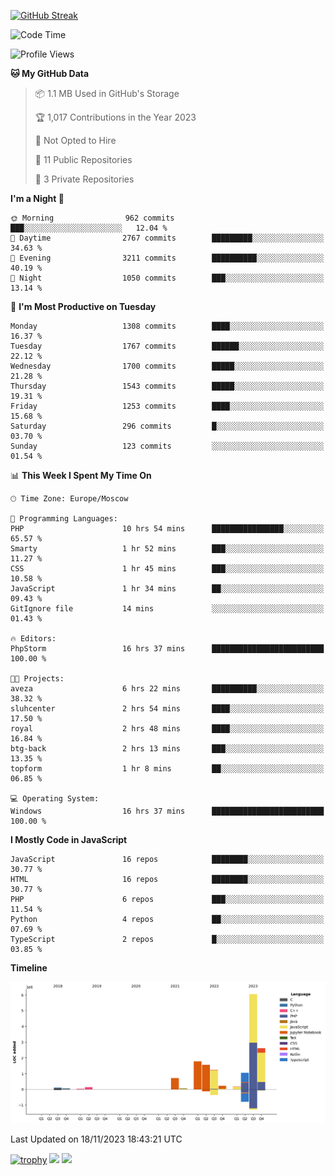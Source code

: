 [![GitHub Streak](https://github-readme-streak-stats.herokuapp.com/?user=yogik10)](https://git.io/streak-stats)
<!--START_SECTION:waka-->
![Code Time](http://img.shields.io/badge/Code%20Time-41%20hrs%2029%20mins-blue)

![Profile Views](http://img.shields.io/badge/Profile%20Views-67-blue)

**🐱 My GitHub Data** 

> 📦 1.1 MB Used in GitHub's Storage 
 > 
> 🏆 1,017 Contributions in the Year 2023
 > 
> 🚫 Not Opted to Hire
 > 
> 📜 11 Public Repositories 
 > 
> 🔑 3 Private Repositories 
 > 
**I'm a Night 🦉** 

```text
🌞 Morning                962 commits         ███░░░░░░░░░░░░░░░░░░░░░░   12.04 % 
🌆 Daytime                2767 commits        █████████░░░░░░░░░░░░░░░░   34.63 % 
🌃 Evening                3211 commits        ██████████░░░░░░░░░░░░░░░   40.19 % 
🌙 Night                  1050 commits        ███░░░░░░░░░░░░░░░░░░░░░░   13.14 % 
```
📅 **I'm Most Productive on Tuesday** 

```text
Monday                   1308 commits        ████░░░░░░░░░░░░░░░░░░░░░   16.37 % 
Tuesday                  1767 commits        ██████░░░░░░░░░░░░░░░░░░░   22.12 % 
Wednesday                1700 commits        █████░░░░░░░░░░░░░░░░░░░░   21.28 % 
Thursday                 1543 commits        █████░░░░░░░░░░░░░░░░░░░░   19.31 % 
Friday                   1253 commits        ████░░░░░░░░░░░░░░░░░░░░░   15.68 % 
Saturday                 296 commits         █░░░░░░░░░░░░░░░░░░░░░░░░   03.70 % 
Sunday                   123 commits         ░░░░░░░░░░░░░░░░░░░░░░░░░   01.54 % 
```


📊 **This Week I Spent My Time On** 

```text
🕑︎ Time Zone: Europe/Moscow

💬 Programming Languages: 
PHP                      10 hrs 54 mins      ████████████████░░░░░░░░░   65.57 % 
Smarty                   1 hr 52 mins        ███░░░░░░░░░░░░░░░░░░░░░░   11.27 % 
CSS                      1 hr 45 mins        ███░░░░░░░░░░░░░░░░░░░░░░   10.58 % 
JavaScript               1 hr 34 mins        ██░░░░░░░░░░░░░░░░░░░░░░░   09.43 % 
GitIgnore file           14 mins             ░░░░░░░░░░░░░░░░░░░░░░░░░   01.43 % 

🔥 Editors: 
PhpStorm                 16 hrs 37 mins      █████████████████████████   100.00 % 

🐱‍💻 Projects: 
aveza                    6 hrs 22 mins       ██████████░░░░░░░░░░░░░░░   38.32 % 
sluhcenter               2 hrs 54 mins       ████░░░░░░░░░░░░░░░░░░░░░   17.50 % 
royal                    2 hrs 48 mins       ████░░░░░░░░░░░░░░░░░░░░░   16.84 % 
btg-back                 2 hrs 13 mins       ███░░░░░░░░░░░░░░░░░░░░░░   13.35 % 
topform                  1 hr 8 mins         ██░░░░░░░░░░░░░░░░░░░░░░░   06.85 % 

💻 Operating System: 
Windows                  16 hrs 37 mins      █████████████████████████   100.00 % 
```

**I Mostly Code in JavaScript** 

```text
JavaScript               16 repos            ████████░░░░░░░░░░░░░░░░░   30.77 % 
HTML                     16 repos            ████████░░░░░░░░░░░░░░░░░   30.77 % 
PHP                      6 repos             ███░░░░░░░░░░░░░░░░░░░░░░   11.54 % 
Python                   4 repos             ██░░░░░░░░░░░░░░░░░░░░░░░   07.69 % 
TypeScript               2 repos             █░░░░░░░░░░░░░░░░░░░░░░░░   03.85 % 
```



**Timeline**

![Lines of Code chart](https://raw.githubusercontent.com/Yogik10/Yogik10/main/assets/bar_graph.png)


 Last Updated on 18/11/2023 18:43:21 UTC
<!--END_SECTION:waka-->
[![trophy](https://github-profile-trophy.vercel.app/?username=yogik10)](https://github.com/ryo-ma/github-profile-trophy)
![](https://github-profile-summary-cards.vercel.app/api/cards/profile-details?username=yogik10&theme=solarized_dark)
![](https://github-profile-summary-cards.vercel.app/api/cards/most-commit-language?username=yogik10&theme=solarized_dark)


